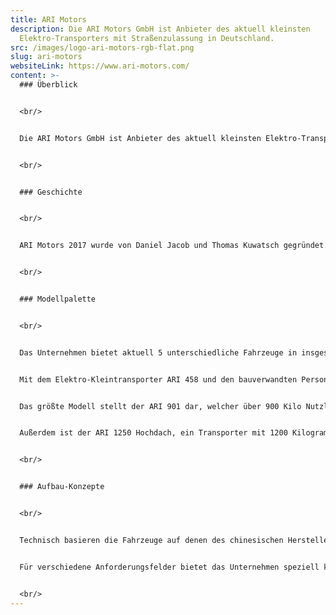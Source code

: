 ```yaml
---
title: ARI Motors
description: Die ARI Motors GmbH ist Anbieter des aktuell kleinsten
  Elektro-Transporters mit Straßenzulassung in Deutschland.
src: /images/logo-ari-motors-rgb-flat.png
slug: ari-motors
websiteLink: https://www.ari-motors.com/
content: >-
  ### Überblick


  <br/>


  Die ARI Motors GmbH ist Anbieter des aktuell kleinsten Elektro-Transporters mit Straßenzulassung in Deutschland. Der Name ARI kommt aus dem Japanischen und bedeutet Ameise. Dies stehe programmatisch für die Fahrzeuge des jungen Unternehmens, welche genauso leistungsstark, wendig und vielseitig wie deren tierischen Namensgeber sind. Ziel des Anbieters sei es, kostengünstige und leistungsfähige WALLBOX auf deutsche und europäische Straßen zu bringen. Diese werden je nach Wunsch der Kunden und Kundinnen individuell angepasst. Die Fahrzeuge eignen sich sowohl für Kleinunternehmer und mittelständische Betriebe als auch für Großkonzerne im Flotteneinsatz.


  <br/>


  ### Geschichte


  <br/>


  ARI Motors 2017 wurde von Daniel Jacob und Thomas Kuwatsch gegründet. Zusammen mit dem chinesischen Hersteller Jiayuan EV wurde ein Prototyp entwickelt, der noch im selben Jahr die europäische Zulassung erhielt und zunächst nur in Tschechien über den Vertriebspartner velorXtrike s.r.o. verkauft wurde. Der Eintritt in den deutschen Markt erfolgte 2018, damals noch unter dem Namen VXT-Deutschland OHG. Seit 2019 firmiert dieses Vertriebsunternehmen unter dem Namen ARI Motors GmbH. Mittlerweile ist der Hersteller auf dem österreichischen, tschechischen, italienischen, spanischen und  französischen Markt tätig. 


  <br/>


  ### Modellpalette


  <br/>


  Das Unternehmen bietet aktuell 5 unterschiedliche Fahrzeuge in insgesamt 48 unterschiedlichen Aufbauvarianten an. Die kleinsten Fahrzeuge des sächsischen Unternehmens stellen die Lastenmopeds ARI 145 und ARI 345 dar.


  Mit dem Elektro-Kleintransporter ARI 458 und den bauverwandten Personenwagen bietet das Unternehmen zudem Fahrzeuge der Fahrzeugklasse L7E an. Diese schaffen eine Höchstgeschwindigkeit von 80 Km/h bei einer maximalen Zuladung von 450 Kilogramm. 


  Das größte Modell stellt der ARI 901 dar, welcher über 900 Kilo Nutzlast und 100 Km/h Höchstgeschwindigkeit verfügt.


  Außerdem ist der ARI 1250 Hochdach, ein Transporter mit 1200 Kilogramm Zuladung und 80 Km/h Höchstgeschwindigkeit in Planung. Zu dessen Markteintritt ist bis jetzt jedoch nichts Näheres bekannt. 


  <br/>


  ### Aufbau-Konzepte 


  <br/>


  Technisch basieren die Fahrzeuge auf denen des chinesischen Herstellers Jiayuan EV mit Sitz in Nanjing. Jiayuan EV entwickelt und fertigt in seinem Werk seit 1982 sehr erfolgreich Elektrofahrzeuge und produziert heute mehr als 50.000 Elektroautos pro Jahr – überwiegend für den asiatischen Markt. In einer Manufaktur im Prager Vorort Říčany werden diese Plattformen mit individuellen Aufbauten versehen und für den europäischen Markt umgebaut.


  Für verschiedene Anforderungsfelder bietet das Unternehmen speziell konzipierte Fahrzeugaufbauten. Die Bandbreite reicht vom Pritschenfahrzeug über die Kofferbox bis hin zum Kipper- oder Planenaufbau. Ebenso können Kühl- oder Tiefkühlkoffer sowie jüngst auch ein Foodtruck-Aufbau bestellt werden.


  <br/>
---
```

